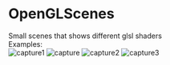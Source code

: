 # OpenGLScenes
Small scenes that shows different glsl shaders <br />
Examples: <br />
![capture1](https://user-images.githubusercontent.com/18039844/29006644-b85ff6f8-7ac1-11e7-8ecf-a6aea6a5dd05.PNG)
![capture](https://user-images.githubusercontent.com/18039844/29006645-be393d5a-7ac1-11e7-9f79-9d6c1e05c211.PNG)
![capture2](https://user-images.githubusercontent.com/18039844/29006647-c14f874c-7ac1-11e7-9daa-4ad05913fc76.PNG)
![capture3](https://user-images.githubusercontent.com/18039844/29006648-c3789b08-7ac1-11e7-8bff-81cdf4b752f7.PNG)
